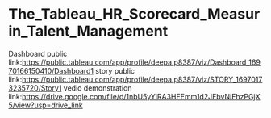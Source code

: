 # The_Tableau_HR_Scorecard_Measurin_Talent_Management

Dashboard public link:https://public.tableau.com/app/profile/deepa.p8387/viz/Dashboard_16970166150410/Dashboard1
story public link:https://public.tableau.com/app/profile/deepa.p8387/viz/STORY_16970173235720/Story1
vedio demonstration link:https://drive.google.com/file/d/1nbU5yYlRA3HFEmm1d2JFbvNiFhzPGjX5/view?usp=drive_link
